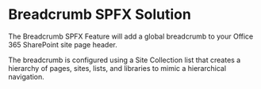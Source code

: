 # Breadcrumb SPFX Solution

The Breadcrumb SPFX Feature will add a global breadcrumb to your Office 365 SharePoint site page header.

The breadcrumb is configured using a Site Collection list that creates a hierarchy of pages, sites, lists, and libraries to mimic a hierarchical navigation.